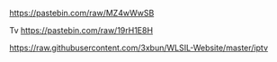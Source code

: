 https://pastebin.com/raw/MZ4wWwSB

Tv
https://pastebin.com/raw/19rH1E8H


https://raw.githubusercontent.com/3xbun/WLSIL-Website/master/iptv

